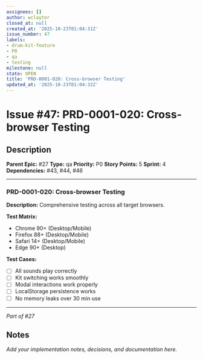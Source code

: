 ```yaml
---
assignees: []
author: wclaytor
closed_at: null
created_at: '2025-10-23T01:04:31Z'
issue_number: 47
labels:
- drum-kit-feature
- P0
- qa
- testing
milestone: null
state: OPEN
title: 'PRD-0001-020: Cross-browser Testing'
updated_at: '2025-10-23T01:04:32Z'
---
```


# Issue #47: PRD-0001-020: Cross-browser Testing

## Description

**Parent Epic:** #27
**Type:** qa
**Priority:** P0
**Story Points:** 5
**Sprint:** 4
**Dependencies:** #43, #44, #46

---

### PRD-0001-020: Cross-browser Testing

**Description:**
Comprehensive testing across all target browsers.

**Test Matrix:**
- Chrome 90+ (Desktop/Mobile)
- Firefox 88+ (Desktop/Mobile)
- Safari 14+ (Desktop/Mobile)
- Edge 90+ (Desktop)

**Test Cases:**
- [ ] All sounds play correctly
- [ ] Kit switching works smoothly
- [ ] Modal interactions work properly
- [ ] LocalStorage persistence works
- [ ] No memory leaks over 30 min use

---
*Part of #27*

## Notes

_Add your implementation notes, decisions, and documentation here._
